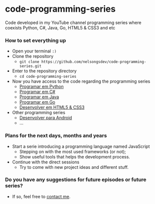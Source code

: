 # code-programming-series

Code developed in my YouTube channel programming series where coexists Python, C#, Java, Go, HTML5 & CSS3 and etc

### How to set everything up

- Open your terminal `:)`
- Clone the repository
  - `git clone https://github.com/nelsongsdev/code-programming-series.git`
- Enter to the repository directory
  - `cd code-programming-series`
- Now you have access to the code regarding the programming series
  - [Programar em Python](https://www.youtube.com/watch?v=DMDbRbql3wc&list=PLV5KfEYwFC1HU4niLqNXDD6YxZ0T2DrDV)
  - [Programar em C#](https://www.youtube.com/watch?v=mQ2lcaG2Jaw&list=PLV5KfEYwFC1Ew67MvlL9EtDIKczfSCZ0F)
  - [Programar em Java](https://www.youtube.com/watch?v=Qr5Yp-euPA8&list=PLV5KfEYwFC1HAoBXSSK6m9AquZojVvlN9)
  - [Programar em Go](https://www.youtube.com/watch?v=8bBE1u8hnho&list=PLV5KfEYwFC1G3r7XlgVCE5HVdVKj-UdRa)
  - [Desenvolver em HTML5 & CSS3](https://www.youtube.com/watch?v=r0CXbRefGyU&list=PLV5KfEYwFC1EO1LOB3Gi-PK5KPMcmsLdJ)
- Other programming series
  - [Desenvolver para Android](https://www.youtube.com/watch?v=BoGXRHLufA4&list=PLV5KfEYwFC1GLzsPF-aa5B-7nTCvQpwet)
  - ...

### Plans for the next days, months and years

- Start a serie introducing a programming language named JavaScript
  - Stepping on with the most used frameworks (or not);
  - Show useful tools that helps the development process.
- Continue with the direct sessions
  - Try to come with new project ideas and different stuff.

### Do you have any suggestions for future episodes or future series?

- If so, feel free to [contact me](mailto:contact@nelsongsdev.com).
